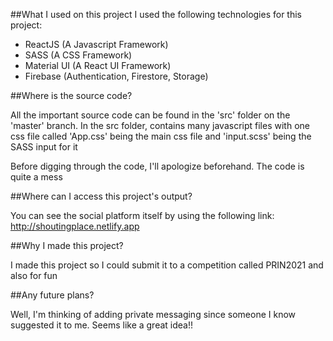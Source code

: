 ##What I used on this project
I used the following technologies for this project:

- ReactJS (A Javascript Framework)
- SASS (A CSS Framework)
- Material UI (A React UI Framework)
- Firebase (Authentication, Firestore, Storage)


##Where is the source code?

All the important source code can be found in the 'src' folder on the 'master' branch.
In the src folder, contains many javascript files with one css file called 'App.css' being the main css file and 'input.scss' being the SASS input for it

Before digging through the code, I'll apologize beforehand. The code is quite a mess


##Where can I access this project's output?

You can see the social platform itself by using the following link: http://shoutingplace.netlify.app


##Why I made this project?

I made this project so I could submit it to a competition called PRIN2021 and also for fun


##Any future plans?

Well, I'm thinking of adding private messaging since someone I know suggested it to me. Seems like a great idea!!
